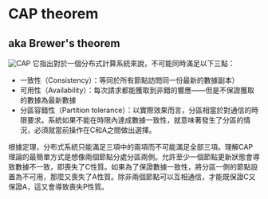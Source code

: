 # CAP theorem
## aka Brewer's theorem
![CAP](https://i.imgur.com/cjdAT8s.png)
它指出對於一個分布式計算系統來說，不可能同時滿足以下三點：
- 一致性（Consistency）：等同於所有節點訪問同一份最新的數據副本）
- 可用性（Availability）：每次請求都能獲取到非錯的響應——但是不保證獲取的數據為最新數據 
- 分區容錯性（Partition tolerance）：以實際效果而言，分區相當於對通信的時限要求。系統如果不能在時限內達成數據一致性，就意味著發生了分區的情況，必須就當前操作在C和A之間做出選擇。

根據定理，分布式系統只能滿足三項中的兩項而不可能滿足全部三項。理解CAP理論的最簡單方式是想像兩個節點分處分區兩側。允許至少一個節點更新狀態會導致數據不一致，即喪失了C性質。如果為了保證數據一致性，將分區一側的節點設置為不可用，那麼又喪失了A性質。除非兩個節點可以互相通信，才能既保證C又保證A，這又會導致喪失P性質。

